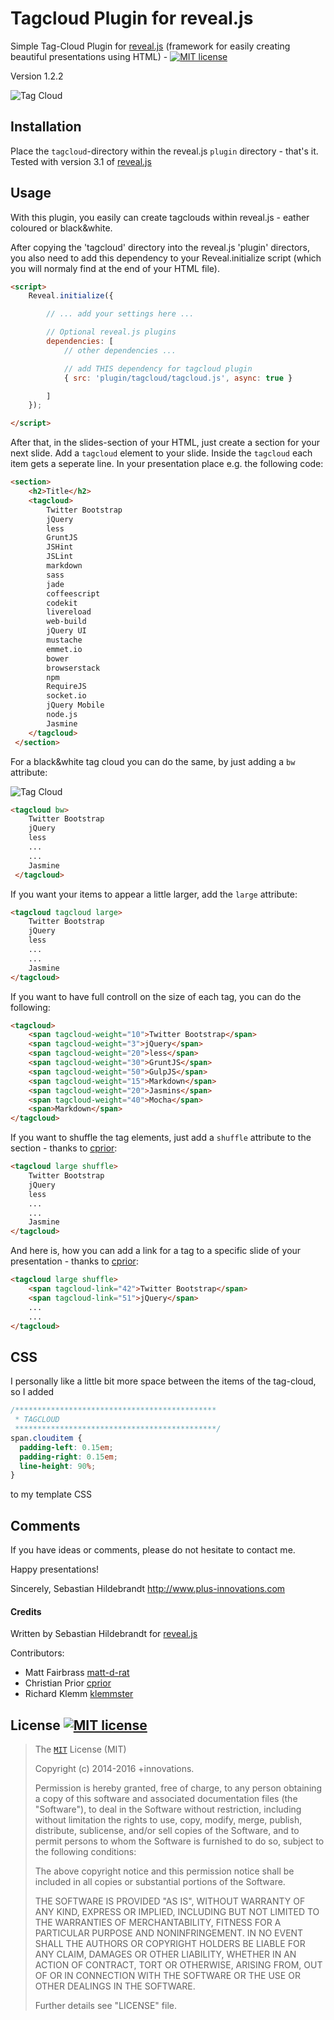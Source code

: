 # Tagcloud Plugin for reveal.js

Simple Tag-Cloud Plugin for [reveal.js](https://github.com/hakimel/reveal.js) (framework for easily creating beautiful presentations using HTML) - [![MIT license][license-img]][license-url]

Version 1.2.2

![Tag Cloud](https://www.plus-innovations.com/images/tagcloud.jpg)

## Installation

Place the `tagcloud`-directory within the reveal.js `plugin` directory - that's it. Tested with version 3.1 of [reveal.js](https://github.com/hakimel/reveal.js)

## Usage

With this plugin, you easily can create tagclouds within reveal.js - eather coloured or black&white. 

After copying the 'tagcloud' directory into the reveal.js 'plugin' directors, you also need to add this dependency to your Reveal.initialize script (which you will normaly find at the end of your HTML file).

```html
<script>
    Reveal.initialize({

        // ... add your settings here ...

        // Optional reveal.js plugins
        dependencies: [
            // other dependencies ...

            // add THIS dependency for tagcloud plugin
            { src: 'plugin/tagcloud/tagcloud.js', async: true } 

        ]
    });

</script>

```

After that, in the slides-section of your HTML, just create a section for your next slide. Add a `tagcloud` element to your slide. Inside the `tagcloud` each item gets a seperate line. In your presentation place e.g. the following code:

```html
<section>
    <h2>Title</h2>
    <tagcloud>
        Twitter Bootstrap
        jQuery
        less
        GruntJS
        JSHint
        JSLint
        markdown
        sass
        jade
        coffeescript
        codekit
        livereload
        web-build
        jQuery UI
        mustache
        emmet.io
        bower
        browserstack
        npm
        RequireJS
        socket.io
        jQuery Mobile
        node.js
        Jasmine
    </tagcloud>
 </section>
```

For a black&white tag cloud you can do the same, by just adding a `bw` attribute:

![Tag Cloud](https://www.plus-innovations.com/images/tagcloud-bw.jpg)


```html
<tagcloud bw>
    Twitter Bootstrap
    jQuery
    less
    ...
    ...
    Jasmine
 </tagcloud>
```

If you want your items to appear a little larger, add the `large` attribute:

```html
<tagcloud tagcloud large>
    Twitter Bootstrap
    jQuery
    less
    ...
    ...
    Jasmine
</tagcloud>
```

If you want to have full controll on the size of each tag, you can do the following:

```html
<tagcloud>
    <span tagcloud-weight="10">Twitter Bootstrap</span>
    <span tagcloud-weight="3">jQuery</span>
    <span tagcloud-weight="20">less</span>
    <span tagcloud-weight="30">GruntJS</span>
    <span tagcloud-weight="50">GulpJS</span>
    <span tagcloud-weight="15">Markdown</span>
    <span tagcloud-weight="20">Jasmins</span>
    <span tagcloud-weight="40">Mocha</span>
    <span>Markdown</span>
</tagcloud>
```

If you want to shuffle the tag elements, just add a `shuffle` attribute to the section - thanks to [cprior](https://github.com/cprior):

```html
<tagcloud large shuffle>
    Twitter Bootstrap
    jQuery
    less
    ...
    ...
    Jasmine
</tagcloud>
```

And here is, how you can add a link for a tag to a specific slide of your presentation - thanks to [cprior](https://github.com/cprior):

```html
<tagcloud large shuffle>
    <span tagcloud-link="42">Twitter Bootstrap</span>
    <span tagcloud-link="51">jQuery</span>
    ...
    ...
</tagcloud>
```

## CSS

I personally like a little bit more space between the items of the tag-cloud, so I added


```css
/*********************************************
 * TAGCLOUD
 *********************************************/
span.clouditem {
  padding-left: 0.15em;
  padding-right: 0.15em;
  line-height: 90%;
}
```

to my template CSS

## Comments

If you have ideas or comments, please do not hesitate to contact me.


Happy presentations!

Sincerely,
Sebastian Hildebrandt
http://www.plus-innovations.com


#### Credits

Written by Sebastian Hildebrandt for [reveal.js](https://github.com/hakimel/reveal.js)

Contributors:
- Matt Fairbrass [matt-d-rat](https://github.com/matt-d-rat)
- Christian Prior [cprior](https://github.com/cprior)
- Richard Klemm [klemmster](https://github.com/klemmster)

## License [![MIT license][license-img]][license-url]

>The [`MIT`][license-url] License (MIT)
>
>Copyright (c) 2014-2016 +innovations.
>
>Permission is hereby granted, free of charge, to any person obtaining a copy
>of this software and associated documentation files (the "Software"), to deal
>in the Software without restriction, including without limitation the rights
>to use, copy, modify, merge, publish, distribute, sublicense, and/or sell
>copies of the Software, and to permit persons to whom the Software is
>furnished to do so, subject to the following conditions:
>
>The above copyright notice and this permission notice shall be included in
>all copies or substantial portions of the Software.
>
>THE SOFTWARE IS PROVIDED "AS IS", WITHOUT WARRANTY OF ANY KIND, EXPRESS OR
>IMPLIED, INCLUDING BUT NOT LIMITED TO THE WARRANTIES OF MERCHANTABILITY,
>FITNESS FOR A PARTICULAR PURPOSE AND NONINFRINGEMENT. IN NO EVENT SHALL THE
>AUTHORS OR COPYRIGHT HOLDERS BE LIABLE FOR ANY CLAIM, DAMAGES OR OTHER
>LIABILITY, WHETHER IN AN ACTION OF CONTRACT, TORT OR OTHERWISE, ARISING FROM,
>OUT OF OR IN CONNECTION WITH THE SOFTWARE OR THE USE OR OTHER DEALINGS IN
>THE SOFTWARE.
> 
>Further details see "LICENSE" file.

[license-img]: https://img.shields.io/badge/license-MIT-blue.svg?style=flat-square
[license-url]: https://github.com/sebhildebrandt/reveal.js-tagcloud-plugin/blob/master/LICENSE
